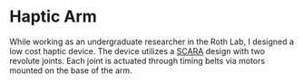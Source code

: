 # Haptic Arm

While working as an undergraduate researcher in the Roth Lab, I designed a
low cost haptic device. The device utilizes a
[SCARA](https://en.wikipedia.org/wiki/SCARA) design with two revolute joints.
Each joint is actuated through timing belts via motors mounted on the base of
the arm.
